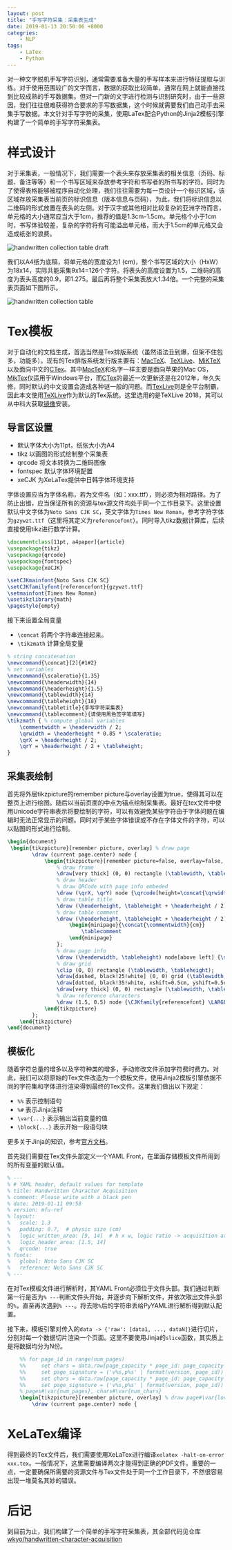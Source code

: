 ```yaml
---
layout: post
title: "手写字符采集：采集表生成"
date: 2019-01-13 20:50:06 +8000
categries:
    - NLP
tags:
    - LaTex
    - Python
---
```


对一种文字脱机手写字符识别，通常需要准备大量的手写样本来进行特征提取与训练。对于使用范围较广的文字而言，数据的获取比较简单，通常在网上就能直接找到比较成熟的手写数据集。但对一门新的文字进行检测与识别研究时，由于一些原因，我们往往很难获得符合要求的手写数据集，这个时候就需要我们自己动手去采集手写数据。本文针对手写字符的采集，使用LaTex配合Python的Jinja2模板引擎构建了一个简单的手写字符采集表。

# 样式设计

对于采集表，一般情况下，我们需要一个表头来存放采集表的相关信息（页码、标题、备注等等）和一个书写区域来存放参考字符和书写者的所书写的字符。同时为了使得表格能够被程序自动化处理，我们往往需要为每一页设计一个标识区域，该区域存放采集表当前页的标识信息（版本信息与页码），为此，我们将标识信息以二维码的形式放置在表头的左侧。对于汉字或其他相对比较复杂的亚洲字符而言，单元格的大小通常应当大于1cm，推荐的值是1.3cm-1.5cm。单元格个小于1cm时，书写体验较差，复杂的字符将有可能溢出单元格，而大于1.5cm的单元格又会造成纸张的浪费。

![handwritten collection table draft](/assets/pic/handwritten-collection-table-draft.jpg)

我们以A4纸为底稿，将单元格的宽度设为1 (cm)，整个书写区域的大小（HxW）为18x14，实际共能采集9x14=126个字符。将表头的高度设置为1.5，二维码的高度为表头高度的0.9，即1.275。最后再将整个采集表放大1.34倍。一个完整的采集表页面如下图所示。

![handwritten collection table](/assets/pic/handwritten-collection-table-ready.jpg)

# Tex模板

对于自动化的文档生成，首选当然是Tex排版系统（虽然语法丑到爆，但架不住包多，功能多）。现有的Tex排版系统发行版主要有：[MacTeX][]、[TeXLive][]、[MiKTeX][]以及面向中文的[CTex][]。其中[MacTeX][]和名字一样主要是面向苹果的Mac OS，[MikTex][]仅适用于Windows平台，而[CTex][]的最近一次更新还是在2012年，年久失修，同时默认的中文设置会造成各种谜一般的问题。而[TexLive][]则是全平台制霸，因此本文使用[TeXLive][]作为默认的Tex系统。这里选用的是TeXLive 2018，其可以从中科大获取[镜像][TeXLive-201804-USTC]安装。

## 导言区设置

- 默认字体大小为11pt，纸张大小为A4
- tikz 以画图的形式绘制整个采集表
- qrcode 将文本转换为二维码图像
- fontspec 默认字体环境配置
- xeCJK 为XeLaTex提供中日韩字体环境支持

字体设置应当为字体名称，若为文件名（如：xxx.ttf），则必须为相对路径。为了防止出错，应当保证所有的资源与tex源文件均处于同一个工作目录下。这里设置默认中文字体为`Noto Sans CJK SC`，英文字体为`Times New Roman`，参考字符字体为`gzywzt.ttf`（这里将其定义为`referencefont`）。同时导入tikz数据计算库，后续直接使用tikz进行数学计算。

```tex
\documentclass[11pt, a4paper]{article}
\usepackage{tikz}
\usepackage{qrcode}
\usepackage{fontspec}
\usepackage{xeCJK}

\setCJKmainfont{Noto Sans CJK SC}
\setCJKfamilyfont{referencefont}{gzywzt.ttf}
\setmainfont{Times New Roman}
\usetikzlibrary{math}
\pagestyle{empty}
```

接下来设置全局变量

- `\concat` 将两个字符串连接起来。
- `\tikzmath` 计算全局变量

```tex
% string concatenation
\newcommand{\concat}[2]{#1#2}
% set variables
\newcommand{\scaleratio}{1.35}
\newcommand{\headerwidth}{14}
\newcommand{\headerheight}{1.5}
\newcommand{\tablewidth}{14}
\newcommand{\tableheight}{18}
\newcommand{\tabletitle}{手写字符采集表}
\newcommand{\tablecomment}{请使用黑色签字笔填写}
\tikzmath { % compute global variables
	\commentwidth = \headerwidth / 2;
	\qrwidth = \headerheight * 0.85 * \scaleratio;
	\qrX = \headerheight / 2;
	\qrY = \headerheight / 2 + \tableheight;
}
```

## 采集表绘制

首先将外层tikzpicture的remember picture与overlay设置为true，使得其可以在整页上进行绘图。随后以当前页面的中点为锚点绘制采集表。最好在tex文件中使用Unicode字符串表示将要绘制的字符，可以有效避免某些字符由于字体问题在编辑时无法正常显示的问题。同时对于某些字体错误或不存在字体文件的字符，可以以贴图的形式进行绘制。

```tex
\begin{document}
 \begin{tikzpicture}[remember picture, overlay] % draw page
        \draw (current page.center) node {
            \begin{tikzpicture}[remember picture=false, overlay=false, scale=\scaleratio]
                % draw frame
                \draw[very thick] (0, 0) rectangle (\tablewidth, \tableheight + \headerheight);
                % draw header
                % draw QRCode with page info embeded
                \draw (\qrX, \qrY) node {\qrcode[height=\concat{\qrwidth}{cm}]{page info}};
                % draw table title
                \draw (\headerheight, \tableheight + \headerheight / 2) node[above right] {\LARGE \tabletitle};
                % draw table comment
                \draw (\headerheight, \tableheight + \headerheight / 2) node[below right] {\small
                    \begin{minipage}{\concat{\commentwidth}{cm}}
                        \tablecomment
                    \end{minipage}
                };
                % draw page info
                \draw (\headerwidth, \tableheight) node[above left] {\small page info};
                % draw grid
                \clip (0, 0) rectangle (\tablewidth, \tableheight);
                \draw[dashed, black!25!white] (0, 0) grid (\tablewidth, \tableheight);
                \draw[dotted, black!35!white, xshift=0.5cm, yshift=0.5cm] (-1, -1) grid (\tablewidth, \tableheight);
                \draw[very thick] (0, 0) rectangle (\tablewidth, \tableheight);
                % draw reference characters
                \draw (1.5, 0.5) node {\CJKfamily{referencefont} \LARGE \char"AC01};
            \end{tikzpicture}
        };
    \end{tikzpicture}
\end{document}
```

## 模板化

随着字符总量的增多以及字符种类的增多，手动修改文件添加字符费时费力。对此，我们可以将原始的Tex文件改造为一个模板文件，使用Jinja2模板引擎依据不同的字符集和字体进行渲染得到最终的Tex文件。这里我们做出以下规定：

- `%%` 表示控制语句
- `%#` 表示Jinja注释
- `\var{...}` 表示输出当前变量的值
- `\block{...}` 表示开始一段语句块

更多关于Jinja的知识，参考[官方文档][Jinja]。

首先我们需要在Tex文件头部定义一个YAML Front，在里面存储模板文件所用到的所有变量的默认值。

```tex
% ---
% # YAML header, default values for template
% title: Handwritten Character Acquisition
% comment: Please write with a black pen
% date: 2019-01-11 09:58
% version: mfu-ref
% layout:
%   scale: 1.3
%   padding: 0.7,  # physic size (cm)
%   logic_written_area: [9, 14]  # h x w, logic ratio -> acquisition area: 18 x 14
%   logic_header_area: [1.5, 14]
%   qrcode: true
% fonts:
%   global: Noto Sans CJK SC
%   reference: Noto Sans CJK SC
% ---
```

在对Tex模板文件进行解析时，其YAML Front必须位于文件头部。我们通过判断第一行是否为`% ---`判断文件头开始，并逐步向下解析文件，并依次取出文件头部的`%`，直至再次遇到`% ---`。将去除`%`后的字符串丢给PyYAML进行解析得到默认配置。

接下来，模板引擎对传入的`data -> {'raw': [data1, ..., dataN]}`进行切片，分别对每一个数据切片渲染一个页面。这里不要使用Jinja的`slice`函数，其实质上是将数据均分为N份。

```tex
    %% for page_id in range(num_pages)
    %%     set chars = data.raw[page_capacity * page_id: page_capacity * (page_id + 1)]
    %%     set page_signature = ('v%s,p%s' | format(version, page_id))
    %%     set chars = data.raw[page_capacity * page_id: page_capacity * (page_id + 1)]
    %%     set page_signature = ('v%s,p%s' | format(version, page_id))
    % pages#\var{num_pages}, chars#\var{num_chars}
    \begin{tikzpicture}[remember picture, overlay] % draw page#\var{loop.index} chars#\var{chars | length}
        \draw (current page.center) node {
```

# XeLaTex编译

得到最终的Tex文件后，我们需要使用XeLaTex进行编译`xelatex -halt-on-error xxx.tex`。一般情况下，这里需要编译两次才能得到正确的PDF文件。重要的一点，一定要确保所需要的资源文件与Tex文件处于同一个工作目录下，不然很容易出现一堆莫名其妙的错误。

# 后记

到目前为止，我们构建了一个简单的手写字符采集表，其全部代码见仓库 [wkyo/handwritten-character-acquisition][repo]


[MacTex]: http://www.mactex.com/
[TeXLive]: https://www.tug.org/texlive/ 
[MiKTeX]: http://www.miktex.org/
[CTex]: http://www.ctex.org/HomePage
[TeXLive-201804-USTC]: https://mirrors.ustc.edu.cn/CTAN/systems/texlive/Images/texlive2018-20180414.iso
[Jinja]: http://jinja.pocoo.org/
[repo]: https://github.com/wkyo/handwritten-character-acquisition